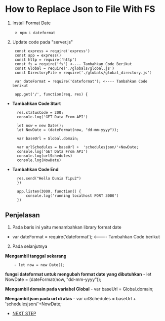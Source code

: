 # How to Replace Json to File With FS

1. Install Format Date
    - ``npm i dateformat``
2. Update code pada "server.js"

        const express = require('express')
        const app = express()
        const http = require('http')
        const fs = require('fs') <---- Tambahkan Code Berikut
        const Global = require('./globals/global.js')
        const DirectoryFile = require('./globals/global_directory.js') 

        var dateFormat = require('dateformat'); <---- Tambahkan Code berikut

        app.get('/', function(req, res) {

- **Tambahkan Code Start**

        res.statusCode = 200;
        console.log('GET Data From API')

        let now = new Date();
        let NowDate = (dateFormat(now, "dd-mm-yyyy"));

        var baseUrl = Global.domain;

        var urlSchedules = baseUrl +  'schedulesjson/'+NowDate;
        console.log('GET Data From API')
        console.log(urlSchedules)
        console.log(NowDate)

- **Tambahkan Code End**

        res.send("Hello Dunia Tipu2")
        })

        app.listen(3000, function() {
            console.log('running localhost PORT 3000')
        })

## Penjelasan

1. Pada baris ini yaitu menambahkan library format date 
 -  var dateFormat = require('dateformat'); <---- Tambahkan Code berikut
2. Pada selanjutnya

**Mengambil tanggal sekarang**
        
        - let now = new Date();

**fungsi dateformat untuk mengubah format date yang dibutuhkan**
        - let NowDate = (dateFormat(now, "dd-mm-yyyy"));

**Mengambil domain pada variabel Global**
        - var baseUrl = Global.domain;
    
**Mengambil json pada url di atas**
        - var urlSchedules = baseUrl +  'schedulesjson/'+NowDate;
- [NEXT STEP](http://192.168.2.66:81/ilyas/schedule_server_nodejs/blob/master/doc/4.%20Replace%20data.md)